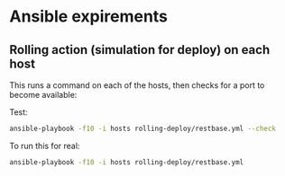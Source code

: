 # Ansible expirements

## Rolling action (simulation for deploy) on each host

This runs a command on each of the hosts, then checks for a port to become
available:

Test:
```bash
ansible-playbook -f10 -i hosts rolling-deploy/restbase.yml --check
```
To run this for real:
```bash
ansible-playbook -f10 -i hosts rolling-deploy/restbase.yml
```
